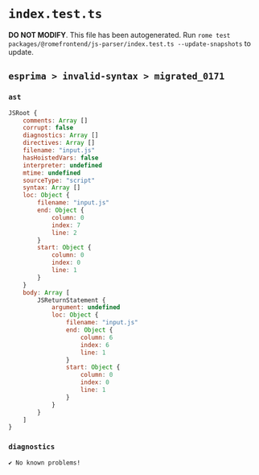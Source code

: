 # `index.test.ts`

**DO NOT MODIFY**. This file has been autogenerated. Run `rome test packages/@romefrontend/js-parser/index.test.ts --update-snapshots` to update.

## `esprima > invalid-syntax > migrated_0171`

### `ast`

```javascript
JSRoot {
	comments: Array []
	corrupt: false
	diagnostics: Array []
	directives: Array []
	filename: "input.js"
	hasHoistedVars: false
	interpreter: undefined
	mtime: undefined
	sourceType: "script"
	syntax: Array []
	loc: Object {
		filename: "input.js"
		end: Object {
			column: 0
			index: 7
			line: 2
		}
		start: Object {
			column: 0
			index: 0
			line: 1
		}
	}
	body: Array [
		JSReturnStatement {
			argument: undefined
			loc: Object {
				filename: "input.js"
				end: Object {
					column: 6
					index: 6
					line: 1
				}
				start: Object {
					column: 0
					index: 0
					line: 1
				}
			}
		}
	]
}
```

### `diagnostics`

```
✔ No known problems!

```
